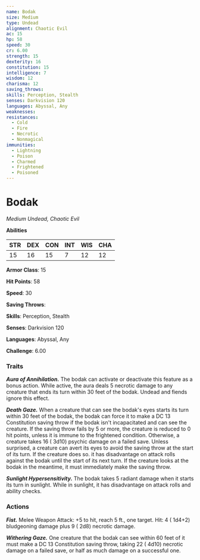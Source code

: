 ```yaml
---
name: Bodak
size: Medium
type: Undead
alignment: Chaotic Evil
ac: 15
hp: 58
speed: 30
cr: 6.00
strength: 15
dexterity: 16
constitution: 15
intelligence: 7
wisdom: 12
charisma: 12
saving_throws: 
skills: Perception, Stealth
senses: Darkvision 120
languages: Abyssal, Any
weaknesses:
resistances:
  - Cold
  - Fire
  - Necrotic
  - Nonmagical
immunities:
  - Lightning
  - Poison
  - Charmed
  - Frightened
  - Poisoned
---
```


# Bodak

*Medium Undead, Chaotic Evil*

**Abilities**

| STR | DEX | CON | INT | WIS | CHA |
| --- | --- | --- | --- | --- | --- |
| 15 | 16 | 15 | 7 | 12 | 12 |

**Armor Class**: 15

**Hit Points**: 58

**Speed**: 30

**Saving Throws**: 

**Skills**: Perception, Stealth

**Senses**: Darkvision 120

**Languages**: Abyssal, Any

**Challenge**: 6.00


### Traits
***Aura of Annihilation.*** The bodak can activate or deactivate this feature as a bonus action. While active, the aura deals 5 necrotic damage to any creature that ends its turn within 30 feet of the bodak. Undead and fiends ignore this effect.

***Death Gaze.*** When a creature that can see the bodak's eyes starts its turn within 30 feet of the bodak, the bodak can force it to make a DC 13 Constitution saving throw if the bodak isn't incapacitated and can see the creature. If the saving throw fails by 5 or more, the creature is reduced to 0 hit points, unless it is immune to the frightened condition. Otherwise, a creature takes 16 ( 3d10) psychic damage on a failed save. Unless surprised, a creature can avert its eyes to avoid the saving throw at the start of its turn. If the creature does so. it has disadvantage on attack rolls against the bodak until the start of its next turn. If the creature looks at the bodak in the meantime, it must immediately make the saving throw.

***Sunlight Hypersensitivity.*** The bodak takes 5 radiant damage when it starts its turn in sunlight. While in sunlight, it has disadvantage on attack rolls and ability checks.


### Actions
***Fist.*** Melee Weapon Attack:  +5 to hit, reach 5 ft., one target. Hit: 4 ( 1d4+2) bludgeoning damage plus 9 ( 2d8) necrotic damage.

***Withering Gaze.*** One creature that the bodak can see within 60 feet of it must make a DC 13 Constitution saving throw, taking 22 ( 4d10) necrotic damage on a failed save, or half as much damage on a successful one.

